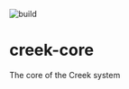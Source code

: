 ![build](https://github.com/creek-service/creek-core/actions/workflows/gradle.yml/badge.svg)

# creek-core

The core of the Creek system
